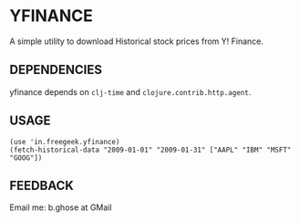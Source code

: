 YFINANCE
========

A simple utility to download Historical stock prices from Y! Finance.

DEPENDENCIES
------------

yfinance depends on `clj-time` and `clojure.contrib.http.agent`.

USAGE
-----

    (use 'in.freegeek.yfinance)
    (fetch-historical-data "2009-01-01" "2009-01-31" ["AAPL" "IBM" "MSFT" "GOOG"])

FEEDBACK
--------

Email me: b.ghose at GMail

